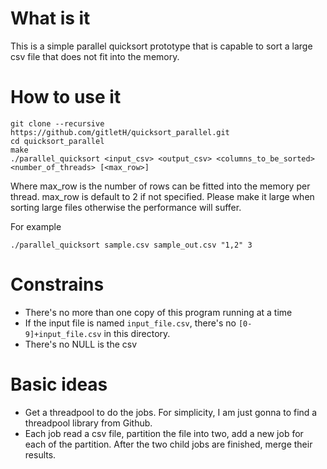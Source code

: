 # What is it

This is a simple parallel quicksort prototype that is capable to sort a large csv file that does not fit into the memory.

# How to use it

```
git clone --recursive https://github.com/gitletH/quicksort_parallel.git
cd quicksort_parallel
make
./parallel_quicksort <input_csv> <output_csv> <columns_to_be_sorted> <number_of_threads> [<max_row>]
```

Where max_row is the number of rows can be fitted into the memory per thread. max_row is default to 2 if not specified. Please make it large when sorting large files otherwise the performance will suffer.

For example

```
./parallel_quicksort sample.csv sample_out.csv "1,2" 3
```

# Constrains
* There's no more than one copy of this program running at a time
* If the input file is named `input_file.csv`, there's no `[0-9]+input_file.csv` in this directory.
* There's no NULL is the csv

# Basic ideas
* Get a threadpool to do the jobs. For simplicity, I am just gonna to find a threadpool library from Github.
* Each job read a csv file, partition the file into two, add a new job for each of the partition. After the two child jobs are finished, merge their results.
